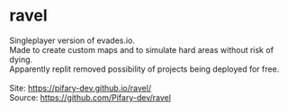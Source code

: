 # ravel
Singleplayer version of evades.io. <br>
Made to create custom maps and to simulate hard areas without risk of dying. <br>
Apparently replit removed possibility of projects being deployed for free.<br>
<br>
Site: https://pifary-dev.github.io/ravel/ <br>
Source: https://github.com/Pifary-dev/ravel
